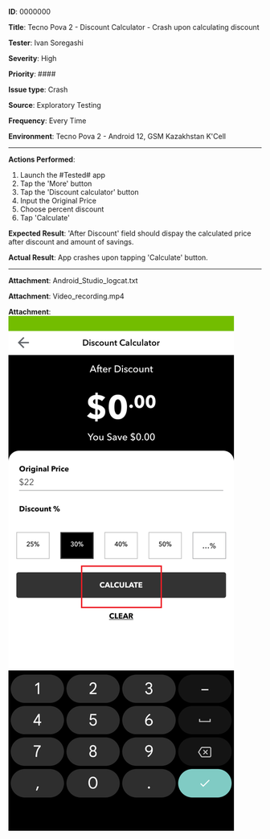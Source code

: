 **ID**: 0000000

**Title**: Tecno Pova 2 - Discount Calculator - Crash upon calculating discount

**Tester**: Ivan Soregashi

**Severity**: High

**Priority**: ####

**Issue type**: Crash

**Source**: Exploratory Testing

**Frequency**: Every Time

**Environment**: Tecno Pova 2 - Android 12, GSM Kazakhstan K'Cell

***

**Actions Performed**:

1. Launch the #Tested# app
2. Tap the 'More' button
3. Tap the 'Discount calculator' button
4. Input the Original Price
5. Choose percent discount
6. Tap 'Calculate'

**Expected Result**:
'After Discount' field should dispay the calculated price after discount and amount of savings.

**Actual Result**:
App crashes upon tapping 'Calculate' button.

***

**Attachment**: Android_Studio_logcat.txt

**Attachment**: Video_recording.mp4

**Attachment**:
![Screenshot_Attachment.jpg](https://github.com/IvanSoregashi/IvanSoregashi/blob/main/assets/Bug0000000_Screenshot.png "Screenshot")

